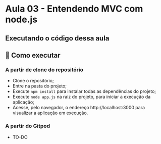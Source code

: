 # Aula 03 - Entendendo MVC com node.js

## Executando o código dessa aula

## 🚀 Como executar

### A partir de clone do repositório

- Clone o repositório;
- Entre na pasta do projeto;
- Execute `npm install` para instalar todas as dependências do projeto;
- Execute `node app.js` na raiz do projeto, para iniciar a execução da aplicação;
- Acesse, pelo navegador, o endereço http://localhost:3000 para visualizar a aplicação em execução.

### A partir do Gitpod

- TO-DO